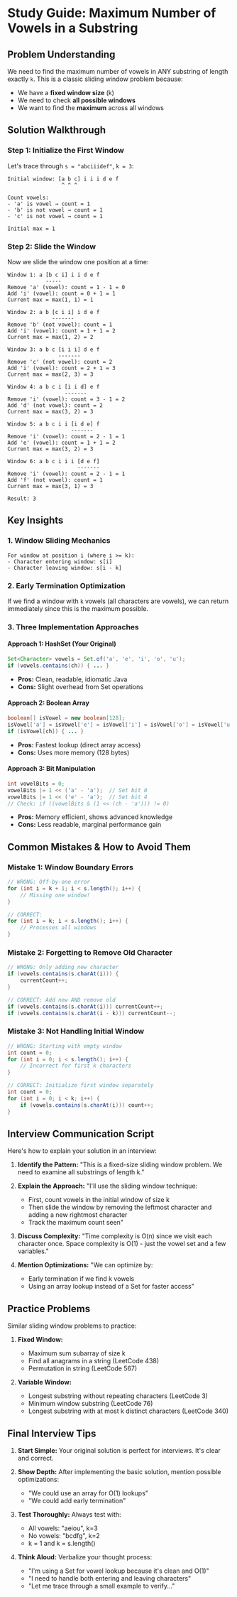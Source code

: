 # Study Guide: Maximum Number of Vowels in a Substring

## Problem Understanding

We need to find the maximum number of vowels in ANY substring of length exactly `k`. This is a classic sliding window problem because:
- We have a **fixed window size** (k)
- We need to check **all possible windows**
- We want to find the **maximum** across all windows

## Solution Walkthrough

### Step 1: Initialize the First Window

Let's trace through `s = "abciiidef"`, `k = 3`:

```
Initial window: [a b c] i i i d e f
                 ^ ^ ^
                 
Count vowels:
- 'a' is vowel → count = 1
- 'b' is not vowel → count = 1
- 'c' is not vowel → count = 1

Initial max = 1
```

### Step 2: Slide the Window

Now we slide the window one position at a time:

```
Window 1: a [b c i] i i d e f
            -----
Remove 'a' (vowel): count = 1 - 1 = 0
Add 'i' (vowel): count = 0 + 1 = 1
Current max = max(1, 1) = 1

Window 2: a b [c i i] i d e f
              -------
Remove 'b' (not vowel): count = 1
Add 'i' (vowel): count = 1 + 1 = 2
Current max = max(1, 2) = 2

Window 3: a b c [i i i] d e f
                -------
Remove 'c' (not vowel): count = 2
Add 'i' (vowel): count = 2 + 1 = 3
Current max = max(2, 3) = 3

Window 4: a b c i [i i d] e f
                  -------
Remove 'i' (vowel): count = 3 - 1 = 2
Add 'd' (not vowel): count = 2
Current max = max(3, 2) = 3

Window 5: a b c i i [i d e] f
                    -------
Remove 'i' (vowel): count = 2 - 1 = 1
Add 'e' (vowel): count = 1 + 1 = 2
Current max = max(3, 2) = 3

Window 6: a b c i i i [d e f]
                      -------
Remove 'i' (vowel): count = 2 - 1 = 1
Add 'f' (not vowel): count = 1
Current max = max(3, 1) = 3

Result: 3
```

## Key Insights

### 1. Window Sliding Mechanics
```
For window at position i (where i >= k):
- Character entering window: s[i]
- Character leaving window: s[i - k]
```

### 2. Early Termination Optimization
If we find a window with `k` vowels (all characters are vowels), we can return immediately since this is the maximum possible.

### 3. Three Implementation Approaches

#### Approach 1: HashSet (Your Original)
```java
Set<Character> vowels = Set.of('a', 'e', 'i', 'o', 'u');
if (vowels.contains(ch)) { ... }
```
- **Pros:** Clean, readable, idiomatic Java
- **Cons:** Slight overhead from Set operations

#### Approach 2: Boolean Array
```java
boolean[] isVowel = new boolean[128];
isVowel['a'] = isVowel['e'] = isVowel['i'] = isVowel['o'] = isVowel['u'] = true;
if (isVowel[ch]) { ... }
```
- **Pros:** Fastest lookup (direct array access)
- **Cons:** Uses more memory (128 bytes)

#### Approach 3: Bit Manipulation
```java
int vowelBits = 0;
vowelBits |= 1 << ('a' - 'a');  // Set bit 0
vowelBits |= 1 << ('e' - 'a');  // Set bit 4
// Check: if ((vowelBits & (1 << (ch - 'a'))) != 0)
```
- **Pros:** Memory efficient, shows advanced knowledge
- **Cons:** Less readable, marginal performance gain

## Common Mistakes & How to Avoid Them

### Mistake 1: Window Boundary Errors
```java
// WRONG: Off-by-one error
for (int i = k + 1; i < s.length(); i++) {
    // Missing one window!
}

// CORRECT:
for (int i = k; i < s.length(); i++) {
    // Processes all windows
}
```

### Mistake 2: Forgetting to Remove Old Character
```java
// WRONG: Only adding new character
if (vowels.contains(s.charAt(i))) {
    currentCount++;
}

// CORRECT: Add new AND remove old
if (vowels.contains(s.charAt(i))) currentCount++;
if (vowels.contains(s.charAt(i - k))) currentCount--;
```

### Mistake 3: Not Handling Initial Window
```java
// WRONG: Starting with empty window
int count = 0;
for (int i = 0; i < s.length(); i++) {
    // Incorrect for first k characters
}

// CORRECT: Initialize first window separately
int count = 0;
for (int i = 0; i < k; i++) {
    if (vowels.contains(s.charAt(i))) count++;
}
```

## Interview Communication Script

Here's how to explain your solution in an interview:

1. **Identify the Pattern:**
   "This is a fixed-size sliding window problem. We need to examine all substrings of length k."

2. **Explain the Approach:**
   "I'll use the sliding window technique:
   - First, count vowels in the initial window of size k
   - Then slide the window by removing the leftmost character and adding a new rightmost character
   - Track the maximum count seen"

3. **Discuss Complexity:**
   "Time complexity is O(n) since we visit each character once.
   Space complexity is O(1) - just the vowel set and a few variables."

4. **Mention Optimizations:**
   "We can optimize by:
   - Early termination if we find k vowels
   - Using an array lookup instead of a Set for faster access"

## Practice Problems

Similar sliding window problems to practice:

1. **Fixed Window:**
   - Maximum sum subarray of size k
   - Find all anagrams in a string (LeetCode 438)
   - Permutation in string (LeetCode 567)

2. **Variable Window:**
   - Longest substring without repeating characters (LeetCode 3)
   - Minimum window substring (LeetCode 76)
   - Longest substring with at most k distinct characters (LeetCode 340)

## Final Interview Tips

1. **Start Simple:** Your original solution is perfect for interviews. It's clear and correct.

2. **Show Depth:** After implementing the basic solution, mention possible optimizations:
   - "We could use an array for O(1) lookups"
   - "We could add early termination"

3. **Test Thoroughly:** Always test with:
   - All vowels: "aeiou", k=3
   - No vowels: "bcdfg", k=2
   - k = 1 and k = s.length()

4. **Think Aloud:** Verbalize your thought process:
   - "I'm using a Set for vowel lookup because it's clean and O(1)"
   - "I need to handle both entering and leaving characters"
   - "Let me trace through a small example to verify..."